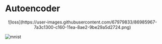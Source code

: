 # Autoencoder

<center>![loss](https://user-images.githubusercontent.com/67979833/86985967-7a3c1300-c160-11ea-8ae2-9be29a5d2724.png)</center>

![mnist](https://user-images.githubusercontent.com/67979833/86987893-1536ec00-c165-11ea-8d4f-f6b19d2ae488.png)

